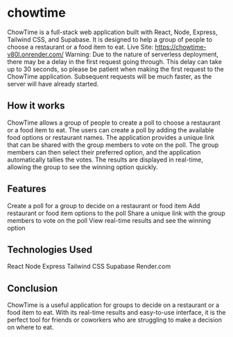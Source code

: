# chowtime
ChowTime is a full-stack web application built with React, Node, Express, Tailwind CSS, and Supabase. It is designed to help a group of people to choose a restaurant or a food item to eat.
Live Site: https://chowtime-v80l.onrender.com/
Warning: Due to the nature of serverless deployment, there may be a delay in the first request going through. This delay can take up to 30 seconds, so please be patient when making the first request to the ChowTime application. Subsequent requests will be much faster, as the server will have already started.

## How it works
ChowTime allows a group of people to create a poll to choose a restaurant or a food item to eat. The users can create a poll by adding the available food options or restaurant names. The application provides a unique link that can be shared with the group members to vote on the poll. The group members can then select their preferred option, and the application automatically tallies the votes. The results are displayed in real-time, allowing the group to see the winning option quickly.

## Features
Create a poll for a group to decide on a restaurant or food item
Add restaurant or food item options to the poll
Share a unique link with the group members to vote on the poll
View real-time results and see the winning option

## Technologies Used
React
Node
Express
Tailwind CSS
Supabase
Render.com

## Conclusion
ChowTime is a useful application for groups to decide on a restaurant or a food item to eat. With its real-time results and easy-to-use interface, it is the perfect tool for friends or coworkers who are struggling to make a decision on where to eat.
